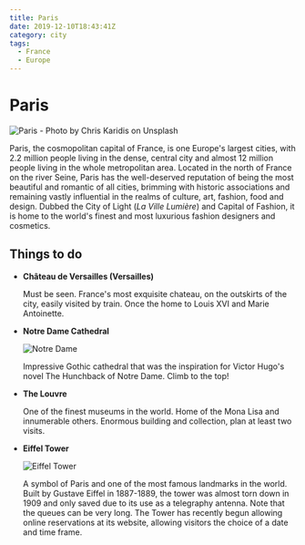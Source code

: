```yaml
---
title: Paris
date: 2019-12-10T18:43:41Z
category: city
tags:
  - France
  - Europe
---
```


# Paris <WishWidget country="FR" city="Paris" picture="https://images.unsplash.com/photo-1500039436846-25ae2f11882e?ixlib=rb-1.2.1&ixid=eyJhcHBfaWQiOjEyMDd9&auto=format&fit=crop&w=1189&q=80"></WishWidget>

![Paris - Photo by Chris Karidis on Unsplash](https://images.unsplash.com/photo-1500039436846-25ae2f11882e?ixlib=rb-1.2.1&ixid=eyJhcHBfaWQiOjEyMDd9&auto=format&fit=crop&w=1189&q=80)

Paris, the cosmopolitan capital of France, is one Europe's largest cities, with 2.2 million people living in the dense, central city and almost 12 million people living in the whole metropolitan area. Located in the north of France on the river Seine, Paris has the well-deserved reputation of being the most beautiful and romantic of all cities, brimming with historic associations and remaining vastly influential in the realms of culture, art, fashion, food and design. Dubbed the City of Light (_La Ville Lumière_) and Capital of Fashion, it is home to the world's finest and most luxurious fashion designers and cosmetics.

## Things to do

- **Château de Versailles (Versailles)** <WishWidget country="FR" city="Paris" activity="Vesailles" post="/france/paris/#things-to-do"></WishWidget>

	Must be seen. France's most exquisite chateau, on the outskirts of the city, easily visited by train. Once the home to Louis XVI and Marie Antoinette.

- **Notre Dame Cathedral** <WishWidget country="FR" city="Paris" activity="Notre Dame" post="/france/paris/#things-to-do" picture="https://images.unsplash.com/photo-1576653764709-7d175299e6d9?ixlib=rb-1.2.1&ixid=eyJhcHBfaWQiOjEyMDd9&auto=format&fit=crop&w=500&q=60"></WishWidget>

	![Notre Dame](https://images.unsplash.com/photo-1576653764709-7d175299e6d9?ixlib=rb-1.2.1&ixid=eyJhcHBfaWQiOjEyMDd9&auto=format&fit=crop&w=500&q=60)

	Impressive Gothic cathedral that was the inspiration for Victor Hugo's novel The Hunchback of Notre Dame. Climb to the top!

- **The Louvre** <WishWidget country="FR" city="Paris" activity="Louvre"></WishWidget>

	One of the finest museums in the world. Home of the Mona Lisa and innumerable others. Enormous building and collection, plan at least two visits.

- **Eiffel Tower** <WishWidget country="FR" city="Paris" activity="Eiffel" picture="https://images.unsplash.com/photo-1565881606991-789a8dff9dbb?ixlib=rb-1.2.1&ixid=eyJhcHBfaWQiOjEyMDd9&auto=format&fit=crop&w=500&q=60" post="/france/paris/#things-to-do"></WishWidget>

	![Eiffel Tower](https://images.unsplash.com/photo-1565881606991-789a8dff9dbb?ixlib=rb-1.2.1&ixid=eyJhcHBfaWQiOjEyMDd9&auto=format&fit=crop&w=500&q=60)

	A symbol of Paris and one of the most famous landmarks in the world. Built by Gustave Eiffel in 1887-1889, the tower was almost torn down in 1909 and only saved due to its use as a telegraphy antenna. Note that the queues can be very long. The Tower has recently begun allowing online reservations at its website, allowing visitors the choice of a date and time frame.
